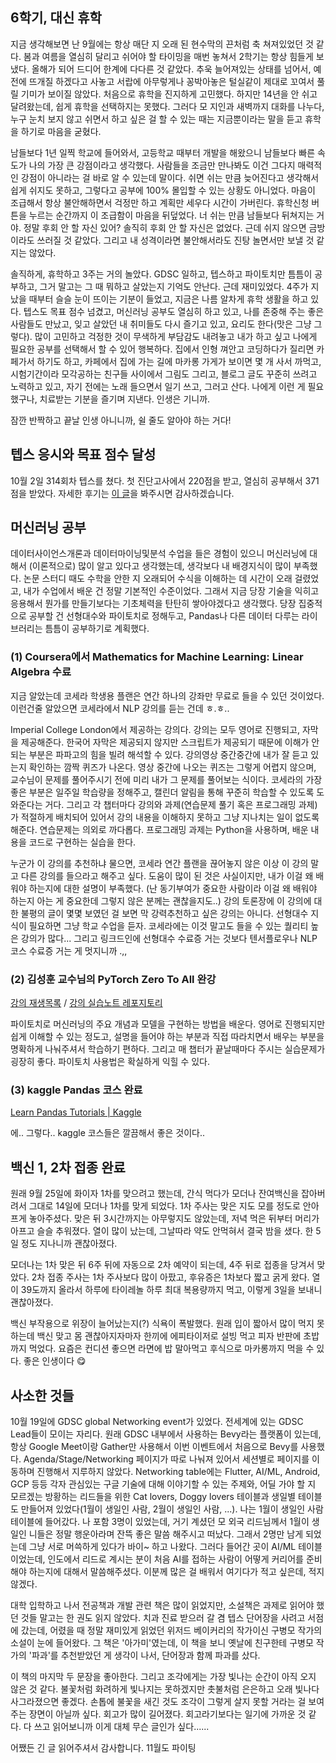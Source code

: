 ## 6학기, 대신 휴학

지금 생각해보면 난 9월에는 항상 매단 지 오래 된 현수막의 끈처럼 축 쳐져있었던 것 같다. 봄과 여름을 열심히 달리고 쉬어야 할 타이밍을 매번 놓쳐서 2학기는 항상 힘들게 보냈다. 올해가 되어 드디어 한계에 다다른 것 같았다. 추욱 늘어져있는 상태를 넘어서, 예전에 뜨개질 하겠다고 사놓고 서랍에 아무렇게나 꽁박아놓은 털실같이 제대로 꼬여서 풀릴 기미가 보이질 않았다. 처음으로 휴학을 진지하게 고민했다. 하지만 14년을 안 쉬고 달려왔는데, 쉽게 휴학을 선택하지는 못했다. 그러다 모 지인과 새벽까지 대화를 나누다, 누구 눈치 보지 않고 쉬면서 하고 싶은 걸 할 수 있는 때는 지금뿐이라는 말을 듣고 휴학을 하기로 마음을 굳혔다. 

남들보다 1년 일찍 학교에 들어와서, 고등학교 때부터 개발을 해왔으니 남들보다 빠른 속도가 나의 가장 큰 강점이라고 생각했다. 사람들을 조금만 만나봐도 이건 그다지 매력적인 강점이 아니라는 걸 바로 알 수 있는데 말이다. 쉬면 쉬는 만큼 늦어진다고 생각해서 쉽게 쉬지도 못하고, 그렇다고 공부에 100% 몰입할 수 있는 상황도 아니었다. 마음이 조급해서 항상 불안해하면서 걱정만 하고 계획만 세우다 시간이 가버린다. 휴학신청 버튼을 누르는 순간까지 이 조급함이 마음을 뒤덮었다. 너 쉬는 만큼 남들보다 뒤쳐지는 거야. 정말 후회 안 할 자신 있어? 솔직히 후회 안 할 자신은 없었다. 근데 쉬지 않으면 금방이라도 쓰러질 것 같았다. 그리고 내 성격이라면 불안해서라도 진탕 놀면서만 보낼 것 같지는 않았다. 

솔직하게, 휴학하고 3주는 거의 놀았다. GDSC 일하고, 텝스하고 파이토치만 틈틈이 공부하고, 그거 말고는 그 때 뭐하고 살았는지 기억도 안난다. 근데 재미있었다. 4주가 지났을 때부터 슬슬 눈이 뜨이는 기분이 들었고, 지금은 나름 알차게 휴학 생활을 하고 있다. 텝스도 목표 점수 넘겼고, 머신러닝 공부도 열심히 하고 있고, 나를 존중해 주는 좋은 사람들도 만났고, 잊고 살았던 내 취미들도 다시 즐기고 있고, 요리도 한다(맛은 그냥 그렇다). 많이 고민하고 걱정한 것이 무색하게 부담감도 내려놓고 내가 하고 싶고 나에게 필요한 공부를 선택해서 할 수 있어 행복하다. 집에서 인형 껴안고 코딩하다가 질리면 카페가서 하기도 하고, 카페에서 집에 가는 길에 마카롱 가게가 보이면 몇 개 사서 까먹고, 시험기간이라 모각공하는 친구들 사이에서 그림도 그리고, 블로그 글도 꾸준히 쓰려고 노력하고 있고, 자기 전에는 노래 들으면서 일기 쓰고, 그러고 산다. 나에게 이런 게 필요했구나, 치료받는 기분을 즐기며 지낸다.
인생은 기니까.

잠깐 반짝하고 끝날 인생 아니니까, 쉴 줄도 알아야 하는 거다!


## 텝스 응시와 목표 점수 달성

10월 2일 314회차 텝스를 쳤다. 첫 진단고사에서 220점을 받고, 열심히 공부해서 371점을 받았다. 자세한 후기는 [이 글](https://cocosy.tistory.com/51)을 봐주시면 감사하겠습니다.

## 머신러닝 공부 

데이터사이언스개론과 데이터마이닝및분석 수업을 들은 경험이 있으니 머신러닝에 대해서 (이론적으로) 많이 알고 있다고 생각했는데, 생각보다 내 배경지식이 많이 부족했다. 논문 스터디 때도 수학을 안한 지 오래되어 수식을 이해하는 데 시간이 오래 걸렸었고, 내가 수업에서 배운 건 정말 기본적인 수준이었다. 그래서 지금 당장 기술을 익히고 응용해서 뭔가를 만들기보다는 기초체력을 탄탄히 쌓아야겠다고 생각했다. 당장 집중적으로 공부할 건 선형대수와 파이토치로 정해두고, Pandas나 다른 데이터 다루는 라이브러리는 틈틈이 공부하기로 계획했다.

### (1) Coursera에서 Mathematics for Machine Learning: Linear Algebra 수료


지금 알았는데 코세라 학생용 플랜은 연간 하나의 강좌만 무료로 들을 수 있던 것이었다. 이런건줄 알았으면 코세라에서 NLP 강의를 듣는 건데 ㅎ.ㅎ..

Imperial College London에서 제공하는 강의다. 강의는 모두 영어로 진행되고, 자막을 제공해준다. 한국어 자막은 제공되지 않지만 스크립트가 제공되기 때문에 이해가 안되는 부분은 파파고의 힘을 빌려 해석할 수 있다. 강의영상 중간중간에 내가 잘 듣고 있는지 확인하는 깜짝 퀴즈가 나온다. 영상 중간에 나오는 퀴즈는 그렇게 어렵지 않으며, 교수님이 문제를 풀어주시기 전에 미리 내가 그 문제를 풀어보는 식이다. 코세라의 가장 좋은 부분은 일주일 학습량을 정해주고, 캘린더 알림을 통해 꾸준히 학습할 수 있도록 도와준다는 거다. 그리고 각 챕터마다 강의와 과제(연습문제 풀기 혹은 프로그래밍 과제)가 적절하게 배치되어 있어서 강의 내용을 이해하지 못하고 그냥 지나치는 일이 없도록 해준다. 연습문제는 의외로 까다롭다. 프로그래밍 과제는 Python을 사용하며, 배운 내용을 코드로 구현하는 실습을 한다.

누군가 이 강의를 추천하냐 물으면, 코세라 연간 플랜을 끊어놓지 않은 이상 이 강의 말고 다른 강의를 들으라고 해주고 싶다. 도움이 많이 된 것은 사실이지만, 내가 이걸 왜 배워야 하는지에 대한 설명이 부족했다. (난 동기부여가 중요한 사람이라 이걸 왜 배워야 하는지 아는 게 중요한데 그렇지 않은 분께는 괜찮을지도..) 강의 토론장에 이 강의에 대한 불평의 글이 몇몇 보였던 걸 보면 막 강력추천하고 싶은 강의는 아니다. 선형대수 지식이 필요하면 그냥 학교 수업을 듣자. 코세라에는 이것 말고도 들을 수 있는 퀄리티 높은 강의가 많다... 그리고 링크드인에 선형대수 수료증 거는 것보다 텐서플로우나 NLP 코스 수료증 거는 게 멋지니까 .,,

### (2) 김성훈 교수님의 PyTorch Zero To All 완강

[강의 재생목록](https://www.youtube.com/watch?v=SKq-pmkekTk&list=PLlMkM4tgfjnJ3I-dbhO9JTw7gNty6o_2m) / [강의 실습노트 레포지토리](https://github.com/mori8/NLP-Pytorch-practice/tree/main/pytorch_lecture)

파이토치로 머신러닝의 주요 개념과 모델을 구현하는 방법을 배운다. 영어로 진행되지만 쉽게 이해할 수 있는 정도고, 설명을 들어야 하는 부분과 직접 따라치면서 배우는 부분을 명확하게 나눠주셔서 학습하기 편하다. 그리고 매 챕터가 끝날때마다 주시는 실습문제가 굉장히 좋다. 파이토치 사용법은 확실하게 익힐 수 있다.

### (3) kaggle Pandas 코스 완료

[Learn Pandas Tutorials | Kaggle](https://www.kaggle.com/learn/pandas)

에.. 그렇다.. kaggle 코스들은 깔끔해서 좋은 것이다..

## 백신 1, 2차 접종 완료

원래 9월 25일에 화이자 1차를 맞으려고 했는데, 간식 먹다가 모더나 잔여백신을 잡아버려서 그대로 14일에 모더나 1차를 맞게 되었다. 1차 주사는 맞은 지도 모를 정도로 안아프게 놓아주셨다. 맞은 뒤 3시간까지는 아무렇지도 않았는데, 저녁 먹은 뒤부터 머리가 아프고 슬슬 추워졌다. 열이 많이 났는데, 그날따라 약도 안먹혀서 결국 밤을 샜다. 한 5일 정도 지나니까 괜찮아졌다.

모더나는 1차 맞은 뒤 6주 뒤에 자동으로 2차 예약이 되는데, 4주 뒤로 접종을 당겨서 맞았다. 2차 접종 주사는 1차 주사보다 많이 아팠고, 후유증은 1차보다 짧고 굵게 왔다. 열이 39도까지 올라서 하루에 타이레놀 하루 최대 복용량까지 먹고, 이렇게 3일을 보내니 괜찮아졌다.

백신 부작용으로 위장이 늘어났는지(?) 식욕이 폭발했다. 원래 입이 짧아서 많이 먹지 못하는데 백신 맞고 몸 괜찮아지자마자 한끼에 에피타이저로 설빙 먹고 피자 반판에 초밥까지 먹었다. 요즘은 컨디션 좋으면 라면에 밥 말아먹고 후식으로 마카롱까지 먹을 수 있다. 좋은 인생이다 😋

## 사소한 것들

10월 19일에 GDSC global Networking event가 있었다. 전세계에 있는 GDSC Lead들이 모이는 자리다. 원래 GDSC 내부에서 사용하는 Bevy라는 플랫폼이 있는데, 항상 Google Meet이랑 Gather만 사용해서 이번 이벤트에서 처음으로 Bevy를 사용했다. Agenda/Stage/Networking 페이지가 따로 나눠져 있어서 세션별로 페이지를 이동하며 진행해서 지루하지 않았다. Networking table에는 Flutter, AI/ML, Android, GCP 등등 각자 관심있는 구글 기술에 대해 이야기할 수 있는 주제와, 어딜 가야 할 지 모르겠는 방황하는 리드들을 위한 Cat lovers, Doggy lovers 테이블과 생일별 테이블도 만들어져 있었다(1월이 생일인 사람, 2월이 생일인 사람, ...). 나는 1월이 생일인 사람 테이블에 들어갔다. 나 포함 3명이 있었는데, 거기 계셨던 모 외국 리드님께서 1월이 생일인 니들은 정말 행운아라며 잔뜩 좋은 말씀 해주시고 떠났다. 그래서 2명만 남게 되었는데 그냥 서로 머쓱하게 있다가 바이~ 하고 나왔다. 그러다 들어간 곳이 AI/ML 테이블이었는데, 인도에서 리드로 계시는 분이 처음 AI를 접하는 사람이 어떻게 커리어를 준비해야 하는지에 대해서 말씀해주셨다. 이분께 많은 걸 배워서 여기다가 적고 싶은데, 적지 않겠다.

대학 입학하고 나서 전공책과 개발 관련 책은 많이 읽었지만, 소설책은 과제로 읽어야 했던 것들 말고는 한 권도 읽지 않았다. 치과 진료 받으러 갈 겸 텝스 단어장을 사려고 서점에 갔는데, 어렸을 때 정말 재미있게 읽었던 위저드 베이커리의 작가이신 구병모 작가의 소설이 눈에 들어왔다. 그 책은 '아가미'였는데, 이 책을 보니 옛날에 친구한테 구병모 작가의 '파과'를 추천받았던 게 생각이 나서, 단어장과 함께 파과를 샀다.

이 책의 마지막 두 문장을 좋아한다. 그리고 조각에게는 가장 빛나는 순간이 아직 오지 않은 것 같다. 불꽃처럼 화려하게 빛나지는 못하겠지만 촛불처럼 은은하고 오래 빛나다 사그라졌으면 좋겠다. 손톱에 불꽃을 새긴 것도 조각이 그렇게 살지 못할 거라는 걸 보여주는 장면이 아닐까 싶다.
회고가 많이 길어졌다. 회고라기보다는 일기에 가까운 것 같다. 다 쓰고 읽어보니까 이게 대체 무슨 글인가 싶다......

어쨌든 긴 글 읽어주셔서 감사합니다. 11월도 파이팅
